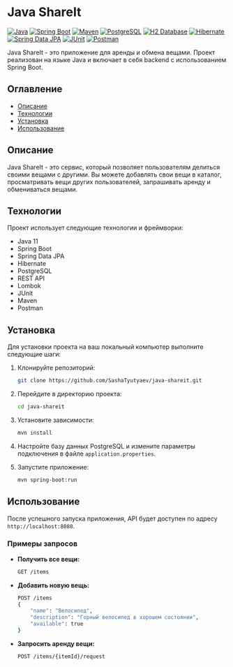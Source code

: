 # Java ShareIt

[![Java](https://img.shields.io/badge/Java-ED8B00?style=for-the-badge&logo=java&logoColor=white)](https://www.java.com/)
[![Spring Boot](https://img.shields.io/badge/Spring%20Boot-6DB33F?style=for-the-badge&logo=spring-boot&logoColor=white)](https://spring.io/projects/spring-boot)
[![Maven](https://img.shields.io/badge/Maven-C71A36?style=for-the-badge&logo=apache-maven&logoColor=white)](https://maven.apache.org/)
[![PostgreSQL](https://img.shields.io/badge/PostgreSQL-336791?style=for-the-badge&logo=postgresql&logoColor=white)](https://www.postgresql.org/)
[![H2 Database](https://img.shields.io/badge/H2-0078D4?style=for-the-badge&logo=h2&logoColor=white)](https://www.h2database.com/)
[![Hibernate](https://img.shields.io/badge/Hibernate-59666C?style=for-the-badge&logo=hibernate&logoColor=white)](https://hibernate.org/)
[![Spring Data JPA](https://img.shields.io/badge/Spring%20Data%20JPA-6DB33F?style=for-the-badge&logo=spring&logoColor=white)](https://spring.io/projects/spring-data-jpa)
[![JUnit](https://img.shields.io/badge/JUnit-25A162?style=for-the-badge&logo=junit5&logoColor=white)](https://junit.org/junit5/)
[![Postman](https://img.shields.io/badge/Postman-FF6C37?style=for-the-badge&logo=postman&logoColor=white)](https://www.postman.com/)

Java ShareIt - это приложение для аренды и обмена вещами. Проект реализован на языке Java и включает в себя backend с использованием Spring Boot.

## Оглавление

- [Описание](#описание)
- [Технологии](#технологии)
- [Установка](#установка)
- [Использование](#использование)

## Описание

Java ShareIt - это сервис, который позволяет пользователям делиться своими вещами с другими. Вы можете добавлять свои вещи в каталог, просматривать вещи других пользователей, запрашивать аренду и обмениваться вещами.

## Технологии

Проект использует следующие технологии и фреймворки:

- Java 11
- Spring Boot
- Spring Data JPA
- Hibernate
- PostgreSQL
- REST API
- Lombok
- JUnit
- Maven
- Postman

## Установка

Для установки проекта на ваш локальный компьютер выполните следующие шаги:

1. Клонируйте репозиторий:
    ```sh
    git clone https://github.com/SashaTyutyaev/java-shareit.git
    ```

2. Перейдите в директорию проекта:
    ```sh
    cd java-shareit
    ```

3. Установите зависимости:
    ```sh
    mvn install
    ```

4. Настройте базу данных PostgreSQL и измените параметры подключения в файле `application.properties`.

5. Запустите приложение:
    ```sh
    mvn spring-boot:run
    ```

## Использование

После успешного запуска приложения, API будет доступен по адресу `http://localhost:8080`.

### Примеры запросов

- **Получить все вещи:**
    ```sh
    GET /items
    ```

- **Добавить новую вещь:**
    ```sh
    POST /items
    {
        "name": "Велосипед",
        "description": "Горный велосипед в хорошем состоянии",
        "available": true
    }
    ```

- **Запросить аренду вещи:**
    ```sh
    POST /items/{itemId}/request
    ```
